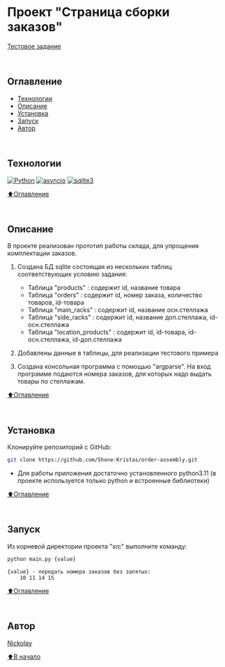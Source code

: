 # Проект "Страница сборки заказов"

[Тестовое задание](https://docs.google.com/document/d/1Zk9DwDkMWN4oFxTBSC3YsDvXMSYQZzDic9EhyIokN7Q/edit)

<br>

## Оглавление
- [Технологии](#технологии)
- [Описание](#описание)
- [Установка](#установка)
- [Запуск](#запуск)
- [Автор](#автор)

<br>

## Технологии

[![Python](https://img.shields.io/badge/python-3.11-blue?logo=python)](https://www.python.org/)
[![asyncio](https://img.shields.io/badge/-argparse-464646?logo=argparse)](https://docs.python.org/3/library/argparse.html)
[![sqlite3](https://img.shields.io/badge/-sqlite3-464646?logo=sqlite3)](https://docs.python.org/3/library/sqlite3.html)

[⬆️Оглавление](#оглавление)

<br>

## Описание

В проекте реализован прототип работы склада, для упрощения комплектации заказов.

1. Создана БД sqlite состоящая из нескольких таблиц соответствующих условию задания:
   - Таблица "products" : содержит id, название товара
   - Таблица "orders" : содержит id, номер заказа, количество товаров, id-товара
   - Таблица "main_racks" : содержит id, название осн.стеллажа
   - Таблица "side_racks" : содержит id, название доп.стеллажа, id-осн.стеллажа
   - Таблица "location_products" : содержит id, id-товара, id-осн.стеллажа, id-доп.стеллажа

2. Добавлены данные в таблицы, для реализации тестового примера

3. Создана консольная программа с помощью "argparse". На вход программе подаются номера заказов, для которых надо выдать товары по стеллажам.

[⬆️Оглавление](#оглавление)

<br>

## Установка

Клонируйте репозиторий с GitHub:

```bash
git clone https://github.com/Shone-Kristas/order-assembly.git
```
 - Для работы приложения достаточно установленного python3.11 (в проекте используется только python и встроенные библиотеки)

[⬆️Оглавление](#оглавление)

<br>

## Запуск

Из корневой директории проекта "src" выполните команду:
```bash
python main.py {value}
```
    {value} - передать номера заказов без запятых:
        10 11 14 15

[⬆️Оглавление](#оглавление)

<br>

## Автор
[Nickolay](https://github.com/Shone-Kristas)

[⬆️В начало](#проект-страница-сборки-заказов)

